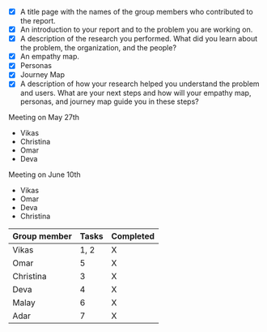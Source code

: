 - [x] A title page with the names of the group members who contributed to the report. 
- [x] An introduction to your report and to the problem you are working on.  
- [x] A description of the research you performed. What did you learn about the problem, the organization, and the people?  
- [x] An empathy map.  
- [x] Personas  
- [x] Journey Map  
- [x] A description of how your research helped you understand the problem and users. What are your next steps and how will your empathy map, personas, and journey map guide you in these steps?

Meeting on May 27th
- Vikas
- Christina
- Omar
- Deva

Meeting on June 10th
- Vikas
- Omar
- Deva
- Christina

| Group member | Tasks | Completed |
| ------------ | ----- | --------- |
| Vikas        | 1, 2  | X         |
| Omar         | 5     | X         |
| Christina    | 3     | X         |
| Deva         | 4     | X         |
| Malay        | 6     | X         |
| Adar         | 7     | X         |

